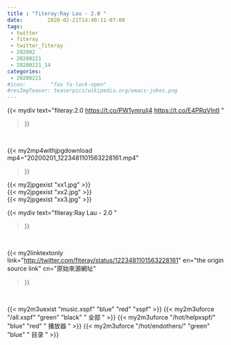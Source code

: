 ```yaml
---
title : "fiteray:Ray Lau - 2.0 "
date:        2020-02-21T14:40:11-07:00
tags:
 - twitter
 - fiteray
 - twitter_fiteray
 - 202002
 - 20200221
 - 20200221_14
categories:
 - 20200221
#icon:        "fas fa-lock-open"
#resImgTeaser: teaserpics/wikipedia.org/emacs-jokes.png
---
```


{{< mydiv text="fiteray:2.0 https://t.co/PW1ymruli4 https://t.co/E4PRqVIntI "
>}}
<br>


{{< my2mp4withjpgdownload mp4="20200201_1223481101563228161.mp4"
>}}

{{< my2jpgexist "xx1.jpg" >}}<br>
{{< my2jpgexist "xx2.jpg" >}}<br>
{{< my2jpgexist "xx3.jpg" >}}<br>



{{< mydiv text="fiteray:Ray Lau - 2.0 "
>}}
<br>

{{< my2linktextonly link="http://twitter.com/fiteray/status/1223481101563228161"
en="the origin source link" cn="原始來源網址"
>}}


<br>

{{< my2m3uexist "music.xspf"        "blue"   "red"    "xspf" >}} {{< my2m3uforce "/all.xspf"         "green"  "black"  " 全部 " >}} {{< my2m3uforce "/hot/helpxspf/"    "blue"   "red"    " 播放器 " >}} {{< my2m3uforce "/hot/endothers/"   "green"  "blue"   " 目录 " >}} 

